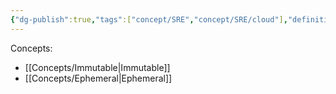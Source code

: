 ```yaml
---
{"dg-publish":true,"tags":["concept/SRE","concept/SRE/cloud"],"definition":"Pre-defined Infrastructure that can be created that can quickly scale, deploy, and recover in response to changes in demand or conditions.","creation_date":"2024-05-02 12:55","permalink":"/concepts/immutable-and-ephemeral-infrastructure/","dgPassFrontmatter":true}
---
```


Concepts: 
* [[Concepts/Immutable\|Immutable]] 
* [[Concepts/Ephemeral\|Ephemeral]]